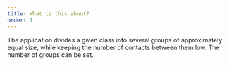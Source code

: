 ```yaml
---
title: What is this about?
order: 1
---
```


The application divides a given class into several groups of approximately equal size, while keeping the number of contacts between them low. The number of groups can be set.
